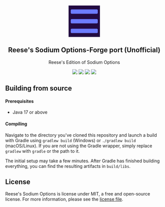 <p align="center">
 <img width="100px" src="src/main/resources/icon.png" align="center" alt="Reese's Sodium Options-Forge port(Unofficial) Logo" />
 <h2 align="center">Reese's Sodium Options-Forge port (Unofficial)</h2>
 <p align="center">Reese's Edition of Sodium Options</p>
 <p align="center">
    <a title="Java 17" target="_blank"><img src="https://img.shields.io/badge/language-Java%2017-9B599A.svg?style=flat-square"></a>
    <a title="Mod License" target="_blank" href="https://github.com/TexTrueStudio/ReesesSodiumOptions-Forge/blob/5c274e9eb3abba19112f4da8faf66ef18a07bb2e/LICENSE"><img src="https://img.shields.io/github/license/FlashyReese/reeses-sodium-options?style=flat-square"></a>
    <a title="Environment: Client" target="_blank"><img src="https://img.shields.io/badge/environment-client-1976d2?style=flat-square"></a>
    <a title="Mod loader: Forge" target="_blank"><img src="https://img.shields.io/badge/Modloader-Forge-blue?style=flat-square"></a>
</p>

## Building from source

#### Prerequisites

- Java 17 or above

#### Compiling

Navigate to the directory you've cloned this repository and launch a build with Gradle using `gradlew build` (Windows)
or `./gradlew build` (macOS/Linux). If you are not using the Gradle wrapper, simply replace `gradlew` with `gradle`
or the path to it.

The initial setup may take a few minutes. After Gradle has finished building everything, you can find the resulting
artifacts in `build/libs`.

## License

Reese's Sodium Options is license under MIT, a free and open-source license. For more information, please see the
[license file](LICENSE).
